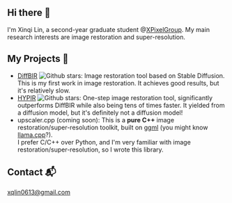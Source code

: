 ## Hi there 👋

I'm Xinqi Lin, a second-year graduate student @[XPixelGroup](https://github.com/XPixelGroup). My main research interests are image restoration and super-resolution.

## My Projects 🚀
- [DiffBIR](https://github.com/XPixelGroup/DiffBIR) ![Github stars](https://img.shields.io/github/stars/XPixelGroup/DiffBIR.svg): Image restoration tool based on Stable Diffusion. This is my first work in image restoration. It achieves good results, but it's relatively slow.
- [HYPIR](https://github.com/XPixelGroup/HYPIR) ![Github stars](https://img.shields.io/github/stars/XPixelGroup/HYPIR.svg): One-step image restoration tool, significantly outperforms DiffBIR while also being tens of times faster. It yielded from a diffusion model, but it's definitely not a diffusion model!
- upscaler.cpp (coming soon): This is a **pure C++** image restoration/super-resolution toolkit, built on [ggml](https://github.com/ggml-org/ggml) (you might know [llama.cpp](https://github.com/ggml-org/llama.cpp)?).<br>I prefer C/C++ over Python, and I'm very familiar with image restoration/super-resolution, so I wrote this library.

## Contact 📬

xqlin0613@gmail.com
